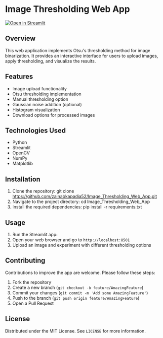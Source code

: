 # Image Thresholding Web App

[![**Open in Streamlit**](https://static.streamlit.io/badges/streamlit_badge_black_white.svg)](https://zainabkapadia52-image-thresholding-webapp.streamlit.app)

## Overview
This web application implements Otsu's thresholding method for image binarization. It provides an interactive interface for users to upload images, apply thresholding, and visualize the results.

## Features
- Image upload functionality
- Otsu thresholding implementation
- Manual thresholding option
- Gaussian noise addition (optional)
- Histogram visualization
- Download options for processed images

## Technologies Used
- Python
- Streamlit
- OpenCV
- NumPy
- Matplotlib

## Installation
1. Clone the repository: git clone https://github.com/zainabkapadia52/Image_Thresholding_Web_App.git
2. Navigate to the project directory: cd Image_Thresholding_Web_App
3. Install the required dependencies: pip install -r requirements.txt

## Usage
1. Run the Streamlit app:
2. Open your web browser and go to `http://localhost:8501`
3. Upload an image and experiment with different thresholding options

## Contributing
Contributions to improve the app are welcome. Please follow these steps:
1. Fork the repository
2. Create a new branch (`git checkout -b feature/AmazingFeature`)
3. Commit your changes (`git commit -m 'Add some AmazingFeature'`)
4. Push to the branch (`git push origin feature/AmazingFeature`)
5. Open a Pull Request

## License
Distributed under the MIT License. See `LICENSE` for more information.


